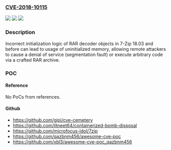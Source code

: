 ### [CVE-2018-10115](https://cve.mitre.org/cgi-bin/cvename.cgi?name=CVE-2018-10115)
![](https://img.shields.io/static/v1?label=Product&message=n%2Fa&color=blue)
![](https://img.shields.io/static/v1?label=Version&message=n%2Fa&color=blue)
![](https://img.shields.io/static/v1?label=Vulnerability&message=n%2Fa&color=brighgreen)

### Description

Incorrect initialization logic of RAR decoder objects in 7-Zip 18.03 and before can lead to usage of uninitialized memory, allowing remote attackers to cause a denial of service (segmentation fault) or execute arbitrary code via a crafted RAR archive.

### POC

#### Reference
No PoCs from references.

#### Github
- https://github.com/gipi/cve-cemetery
- https://github.com/litneet64/containerized-bomb-disposal
- https://github.com/microfocus-idol/7zip
- https://github.com/qazbnm456/awesome-cve-poc
- https://github.com/xbl3/awesome-cve-poc_qazbnm456

